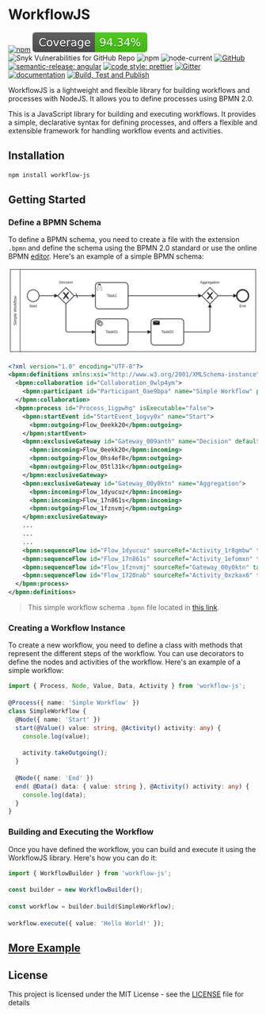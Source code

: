 # WorkflowJS

[![npm](https://img.shields.io/npm/v/workflow-js)](https://www.npmjs.com/package/workflow-js)
[![Coverage](https://raw.githubusercontent.com/vhidvz/workflow-js/master/coverage-badge.svg)](https://htmlpreview.github.io/?https://github.com/vhidvz/workflow-js/blob/master/docs/coverage/lcov-report/index.html)
![Snyk Vulnerabilities for GitHub Repo](https://img.shields.io/snyk/vulnerabilities/github/vhidvz/workflow-js)
![npm](https://img.shields.io/npm/dm/workflow-js)
![node-current](https://img.shields.io/node/v/workflow-js)
[![GitHub](https://img.shields.io/github/license/vhidvz/workflow-js?style=flat)](https://vhidvz.github.io/workflow-js/)
[![semantic-release: angular](https://img.shields.io/badge/semantic--release-nodejs-e10079?logo=semantic-release)](https://github.com/semantic-release/semantic-release)
[![code style: prettier](https://img.shields.io/badge/code_style-prettier-ff69b4.svg)](https://github.com/prettier/prettier)
[![Gitter](https://badges.gitter.im/workflow-js-npm/community.svg)](https://gitter.im/workflow-js-npm/community?utm_source=badge&utm_medium=badge&utm_campaign=pr-badge)
[![documentation](https://img.shields.io/badge/documentation-click_to_read-c27cf4)](https://vhidvz.github.io/workflow-js/)
[![Build, Test and Publish](https://github.com/vhidvz/workflow-js/actions/workflows/npm-ci.yml/badge.svg)](https://github.com/vhidvz/workflow-js/actions/workflows/npm-ci.yml)

WorkflowJS is a lightweight and flexible library for building workflows and processes with NodeJS. It allows you to define processes using BPMN 2.0.

This is a JavaScript library for building and executing workflows. It provides a simple, declarative syntax for defining processes, and offers a flexible and extensible framework for handling workflow events and activities.

## Installation

```sh
npm install workflow-js
```

## Getting Started

### Define a BPMN Schema

To define a BPMN schema, you need to create a file with the extension `.bpmn` and define the schema using the BPMN 2.0 standard or use the online BPMN [editor](https://demo.bpmn.io/new). Here's an example of a simple BPMN schema:

![Simple Workflow](./assets/simple-workflow.svg)

```xml
<?xml version="1.0" encoding="UTF-8"?>
<bpmn:definitions xmlns:xsi="http://www.w3.org/2001/XMLSchema-instance" xmlns:bpmn="http://www.omg.org/spec/BPMN/20100524/MODEL">
  <bpmn:collaboration id="Collaboration_0wlp4ym">
    <bpmn:participant id="Participant_0ae9bpa" name="Simple Workflow" processRef="Process_1igpwhg" />
  </bpmn:collaboration>
  <bpmn:process id="Process_1igpwhg" isExecutable="false">
    <bpmn:startEvent id="StartEvent_1ogvy0x" name="Start">
      <bpmn:outgoing>Flow_0eekk20</bpmn:outgoing>
    </bpmn:startEvent>
    <bpmn:exclusiveGateway id="Gateway_009anth" name="Decision" default="Flow_0hs4ef8">
      <bpmn:incoming>Flow_0eekk20</bpmn:incoming>
      <bpmn:outgoing>Flow_0hs4ef8</bpmn:outgoing>
      <bpmn:outgoing>Flow_05tl31k</bpmn:outgoing>
    </bpmn:exclusiveGateway>
    <bpmn:exclusiveGateway id="Gateway_00y0ktn" name="Aggregation">
      <bpmn:incoming>Flow_1dyucuz</bpmn:incoming>
      <bpmn:incoming>Flow_17n861s</bpmn:incoming>
      <bpmn:outgoing>Flow_1fznvmj</bpmn:outgoing>
    </bpmn:exclusiveGateway>
    ...
    ...
    ...
    <bpmn:sequenceFlow id="Flow_1dyucuz" sourceRef="Activity_1r8gmbw" targetRef="Gateway_00y0ktn" />
    <bpmn:sequenceFlow id="Flow_17n861s" sourceRef="Activity_1efomxn" targetRef="Gateway_00y0ktn" />
    <bpmn:sequenceFlow id="Flow_1fznvmj" sourceRef="Gateway_00y0ktn" targetRef="Event_16a7ub0" />
    <bpmn:sequenceFlow id="Flow_1720nab" sourceRef="Activity_0xzkax6" targetRef="Activity_1r8gmbw" />
  </bpmn:process>
</bpmn:definitions>
```

> This simple workflow schema `.bpmn` file located in [this link](./assets/simple-workflow.bpmn).

### Creating a Workflow Instance

To create a new workflow, you need to define a class with methods that represent the different steps of the workflow. You can use decorators to define the nodes and activities of the workflow. Here's an example of a simple workflow:

```ts
import { Process, Node, Value, Data, Activity } from 'workflow-js';

@Process({ name: 'Simple Workflow' })
class SimpleWorkflow {
  @Node({ name: 'Start' })
  start(@Value() value: string, @Activity() activity: any) {
    console.log(value);

    activity.takeOutgoing();
  }

  @Node({ name: 'End' })
  end( @Data() data: { value: string }, @Activity() activity: any) {
    console.log(data);
  }
}
```

### Building and Executing the Workflow

Once you have defined the workflow, you can build and execute it using the WorkflowJS library. Here's how you can do it:

```ts
import { WorkflowBuilder } from 'workflow-js';

const builder = new WorkflowBuilder();

const workflow = builder.build(SimpleWorkflow);

workflow.execute({ value: 'Hello World!' });
```

## [More Example](./example/)

## License

This project is licensed under the MIT License - see the [LICENSE](LICENSE) file for details
